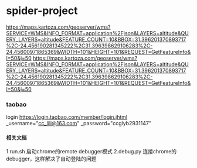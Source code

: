 # spider-project

https://maps.kartoza.com/geoserver/wms?SERVICE=WMS&INFO_FORMAT=application%2Fjson&LAYERS=altitude&QUERY_LAYERS=altitude&FEATURE_COUNT=10&BBOX=31.396201370893717%2C-24.456190281345222%2C31.396398629106283%2C-24.45600971865369&WIDTH=101&HEIGHT=101&REQUEST=GetFeatureInfo&I=50&j=50
https://maps.kartoza.com/geoserver/wms?SERVICE=WMS&INFO_FORMAT=application%2Fjson&LAYERS=altitude&QUERY_LAYERS=altitude&FEATURE_COUNT=10&BBOX=31.396201370893717%2C-24.456190281345222%2C31.396398629106283%2C-24.45600971865369&WIDTH=101&HEIGHT=101&REQUEST=GetFeatureInfo&I=50&j=50


### taobao 
login 
https://login.taobao.com/member/login.jhtml
        _username="cc_lili@163.com"
        _password="ccglyb2931147"
#### 相关文档
1.run.sh 启动chrome的remote debugger模式
2.debug.py 连接chrome的debugger，这样解决了自动登陆的问题
